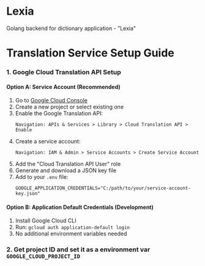 # Lexia

Golang backend for dictionary application - "Lexia" 

# Translation Service Setup Guide

### 1. Google Cloud Translation API Setup

#### Option A: Service Account (Recommended)
1. Go to [Google Cloud Console](https://console.cloud.google.com/)
2. Create a new project or select existing one
3. Enable the Google Translation API:
   ```
   Navigation: APIs & Services > Library > Cloud Translation API > Enable
   ```
4. Create a service account:
   ```
   Navigation: IAM & Admin > Service Accounts > Create Service Account
   ```
5. Add the "Cloud Translation API User" role
6. Generate and download a JSON key file
7. Add to your `.env` file:
   ```properties
   GOOGLE_APPLICATION_CREDENTIALS="C:/path/to/your/service-account-key.json"
   ```

#### Option B: Application Default Credentials (Development)
1. Install Google Cloud CLI
2. Run: `gcloud auth application-default login`
3. No additional environment variables needed

### 2. Get project ID and set it as a environment var `GOOGLE_CLOUD_PROJECT_ID`
